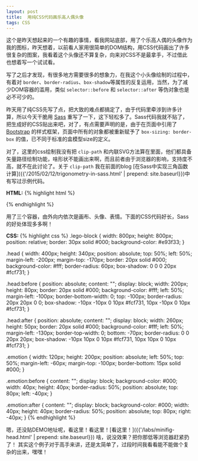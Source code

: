 ```yaml
---
layout: post
title:  用纯CSS代码画乐高人偶头像
tags: CSS
---
```


这个是昨天想起来的一个有趣的事情，看我网站底部，用了个乐高人偶的头像作为我的图标，昨天想着，以前看人家用很简单的DOM结构，用CSS代码画出了许多很复杂的图案，我看着这个头像还不算复杂，向来对CSS不是最拿手，不过借此也想着写一个试试看。

写了之后才发现，有很多地方需要很多的想象力，在我这个小头像绘制的过程中，有着对 `border`、`border-radius`、`box-shadow`等属性的反复运用，当然，为了减少DOM容器的滥用，类似 `selector::before` 和 `selector::after` 等伪对象也是必不可少的。

<!--more-->

昨天用了纯CSS先写了点，把大致的难点都搞定了，由于代码里牵涉到许多计算，所以今天干脆用 <span class="glyphicon glyphicon-globe"></span> [Sass](http://sass-lang.com/) 重写了一下，这下轻松多了。Sass代码我就不贴了，把生成好的CSS贴出来吧，对了，有点需要声明的是，由于在页面中引用了 <span class="glyphicon glyphicon-globe"></span> [Bootstrap](http://v3.bootcss.com/) 的样式框架，页面中所有的对象都被重新赋予了 `box-sizing: border-box` 的值，已不同于标准的盒模型size的定义。

对了，这里的css绘制我没有把 `clip-path` 和内联SVG方法算在里面，他们都具备矢量路径绘制功能，啥形状不能画出来啊，而且前者由于浏览器的影响，支持度不高，就不在此讨论了。关于 `clip-path` 我在前面的blog [在Sass中实现三角函数计算]({{'/2015/02/12/trigonometry-in-sass.html' | prepend: site.baseurl}})中有写过示例代码。


__HTML:__
{% highlight html %}
<div class="lego-block">
  <div class="head">
    <div class="emotion"></div>
  </div>
</div>
{% endhighlight %}

用了三个容器，由外向内依次是画布、头像、表情。下面的CSS代码好长，Sass的好处体现多多啊！

__CSS:__
{% highlight css %}
.lego-block {
  width: 800px;
  height: 800px;
  position: relative;
  border: 30px solid #000;
  background-color: #e93f33;
}

.head {
  width: 400px;
  height: 340px;
  position: absolute;
  top: 50%;
  left: 50%;
  margin-left: -200px;
  margin-top: -170px;
  border: 20px solid #000;
  background-color: #fff;
  border-radius: 60px;
  box-shadow: 0 0 0 20px #fcf731;
}

.head:before {
  position: absolute;
  content: "";
  display: block;
  width: 200px;
  height: 80px;
  border: 20px solid #000;
  background-color: #fff;
  left: 50%;
  margin-left: -100px;
  border-bottom-width: 0;
  top: -100px;
  border-radius: 20px 20px 0 0;
  box-shadow: -10px -10px 0 10px #fcf731, 10px -10px 0 10px #fcf731;
}

.head:after {
  position: absolute;
  content: "";
  display: block;
  width: 260px;
  height: 50px;
  border: 20px solid #000;
  background-color: #fff;
  left: 50%;
  margin-left: -130px;
  border-top-width: 0;
  bottom: -70px;
  border-radius: 0 0 20px 20px;
  box-shadow: -10px 10px 0 10px #fcf731, 10px 10px 0 10px #fcf731;
}

.emotion {
  width: 120px;
  height: 200px;
  position: absolute;
  left: 50%;
  top: 50%;
  margin-left: -60px;
  margin-top: -100px;
  border-bottom: 15px solid #000;
}

.emotion:before {
  content: "";
  display: block;
  background-color: #000;
  width: 40px;
  height: 40px;
  border-radius: 50%;
  position: absolute;
  top: 80px;
  left: -40px;
}

.emotion:after {
  content: "";
  display: block;
  background-color: #000;
  width: 40px;
  height: 40px;
  border-radius: 50%;
  position: absolute;
  top: 80px;
  right: -40px;
}
{% endhighlight %}

嗯，还没贴DEMO地址呢，看这里！看这里！[看这里！]({{'/labs/minifig-head.html' | prepend: site.baseurl}}) 啥，说没效果？把你那低等浏览器赶紧扔了！ 其实这个例子对于高手来讲，还是太简单了，过段时间我看看能不能做个复杂的出来，嘿嘿！